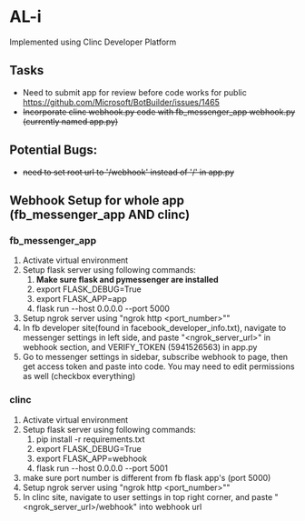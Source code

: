 # AL-i 
Implemented using Clinc Developer Platform

## Tasks
* Need to submit app for review before code works for public https://github.com/Microsoft/BotBuilder/issues/1465
* ~~Incorporate clinc webhook.py code with fb_messenger_app webhook.py (currently named app.py)~~

## Potential Bugs:
* ~~need to set root url to '/webhook' instead of '/' in app.py~~

## Webhook Setup for whole app (fb_messenger_app AND clinc)
### fb_messenger_app
1. Activate virtual environment 
2. Setup flask server using following commands:
    1. **Make sure flask and pymessenger are installed**
    2. export FLASK_DEBUG=True
    3. export FLASK_APP=app
    4. flask run --host 0.0.0.0 --port 5000
3. Setup ngrok server using "ngrok http <port_number>""
4. In fb developer site(found in facebook_developer_info.txt), navigate to messenger settings in left side, and paste "<ngrok_server_url>" in webhook section, and VERIFY_TOKEN (5941526563) in app.py 
5. Go to messenger settings in sidebar, subscribe webhook to page, then get access token and paste into code.  You may need to edit permissions as well (checkbox everything)
### clinc
1. Activate virtual environment 
2. Setup flask server using following commands:
    1. pip install -r requirements.txt
    2. export FLASK_DEBUG=True
    3. export FLASK_APP=webhook
    4. flask run --host 0.0.0.0 --port 5001
3. make sure port number is different from fb flask app's (port 5000)
4. Setup ngrok server using "ngrok http <port_number>""
5. In clinc site, navigate to user settings in top right corner, and paste "<ngrok_server_url>/webhook" into webhook url
